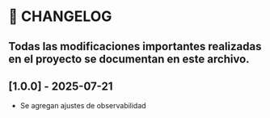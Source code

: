 # 📄 CHANGELOG

Todas las modificaciones importantes realizadas en el proyecto se documentan en este archivo.
---
## [1.0.0] - 2025-07-21
* Se agregan ajustes de observabilidad